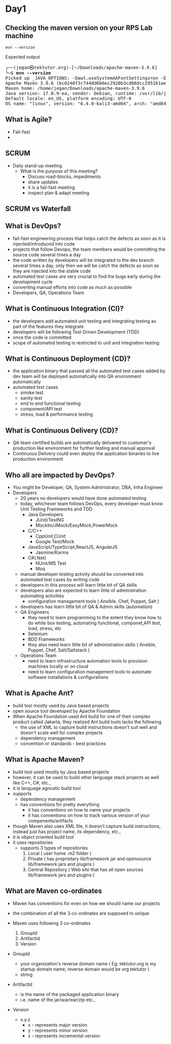 # Day1

## Checking the maven version on your RPS Lab machine
```
mvn --version
```

Expected output
<pre>
┌──(jegan㉿tektutor.org)-[~/Downloads/apache-maven-3.9.6]
└─$ <b>mvn --version</b>
Picked up _JAVA_OPTIONS: -Dawt.useSystemAAFontSettings=on -Dswing.aatext=true
Apache Maven 3.9.6 (bc0240f3c744dd6b6ec2920b3cd08dcc295161ae)
Maven home: /home/jegan/Downloads/apache-maven-3.9.6
Java version: 17.0.9-ea, vendor: Debian, runtime: /usr/lib/jvm/java-17-openjdk-amd64
Default locale: en_US, platform encoding: UTF-8
OS name: "linux", version: "6.4.0-kali3-amd64", arch: "amd64", family: "unix"  
</pre>

## What is Agile?
- Fail-fast
- 

## SCRUM
- Daily stand-up meeting
  - What is the purpose of this meeting?
    - Discuss road-blocks, impediments
    - share updates
    - it is a fail-fast meeting
    - inspect plan & adapt meeting

## SCRUM vs Waterfall


## What is DevOps?
- fail-fast engineering process that helps catch the defects as soon as it is injected/introduced into code
- projects that follow Devops, the team members would be committing the source code several times a day
- the code written by developers will be integrated to the dev branch several times a day, only then we will be catch the defects as soon as they are injected into the stable code
- automated test cases are very crucial to find the bugs early during the development cycle
- converting manual efforts into code as much as possible
- Developers, QA, Operations Team

## What is Continuous Integration (CI)?
- the developers add automated unit testing and integrating testing as part of the features they integrate
- developers will be following Test Driven Development (TDD) 
- once the code is committed
- scope of automated testing is restricted to unit and integration testing

## What is Continuous Deployment (CD)?
- the application binary that passed all the automated test cases added by dev team will be deployed automatically into QA environment automatically
- automated test cases
  - smoke test
  - sanity test
  - end to end functional testing
  - component/API test
  - stress, load & performance testing

## What is Continuous Delivery (CD)?
- QA team certified builds are automatically delivered to customer's production like environment for further testing and manual approval
- Continuous Delivery could even deploy the application binaries to live production environment

## Who all are impacted by DevOps?
- You might be Developer, QA, System Administrator, DBA, Infra Engineer
- Developers
  - 20 years no developers would have done automated testing
  - today, whichever team follows DevOps, every developer must know Unit Testing Frameworks and TDD
    - Java Developers
      - JUnit/TestNG
      - Mockito/JMock/EasyMock,PowerMock
    - C/C++
      - CppUnit,CUnit
      - Google Test/Mock
    - JavaScript/TypeScript,ReactJS, AngularJS
      - Jasmine/Karma
    - C#(.Net)
      - NUnit/MS Test
      - Moq
   - manual developer testing activity should be converted into automated test cases by writing code
   - developers in this process will learn little bit of QA skills
   - developers also are expected to learn little of administration automating activities
     - configuration management tools ( Ansible, Chef, Puppet, Salt )
    - developers has learn little bit of QA & Admin skills (automation)
   - QA Engineers
     - they need to learn programming to the extent they know how to do white box testing, automating functional, componet,API test, load, stress, etc
     - Selenium
     - BDD Frameworks
     - they also need learn little bit of administration skills ( Ansible, Puppet, Chef, Salt/Saltstack )
  - Operations Team
    - need to learn infrastructure automation tools to provision machines locally or on cloud
    - need to learn configuration management tools to automate software installations & configurations

## What is Apache Ant?
  - build tool mostly used by Java based projects
  - open source tool developed by Apache Foundation
  - When Apache Foundation used Ant build for one of their complex product called Jakarta, they realized Ant build tools lacks the following
    - the use of XML to capture build instructions doesn't suit well and doesn't scale well for complex projects
    - dependency management
    - convention or standards - best practices

## What is Apache Maven?
- build tool used mostly by Java based projects
- however, it can be used to build other language stack projects as well like C++, C#, etc.,
- it is language agnostic build tool
- supports
  - dependency management
  - has conventions for pretty everything
    - it has conventions on how to name your projects
    - it has conventions on how to track various version of your compenents/artifacts
- though Maven also uses XML file, it doesn't capture build instructions, instead just has project name, its dependency, etc.,
- it is object oriented build tool
- it uses repositories
  - supports 3 types of repositories
    1. Local ( user home .m2 folder )
    2. Private ( has proprietary lib/framework jar and opensource lib/framework jars and plugins )
    3. Central Repository ( Web site that has all open sources lib/framework jars and plugins )

## What are Maven co-ordinates
- Maven has conventions for even on how we should name our projects
- the combination of all the 3 co-ordinates are supposed to unique
- Maven uses following 3 co-ordinates
  1. GroupId
  2. ArtifactId
  3. Version
 
- GroupId
  - your organization's reverse domain name ( Eg: tektutor.org is my startup domain name, reverse domain would be org.tektutor )
  - string
- ArtifactId
  - is the name of the packaged application binary
  - i.e. name of the jar/war/ear/zip etc.,
- Version
  - x.y.z
    - x - represents major version
    - y - represents minor version
    - z - represents incremental version
